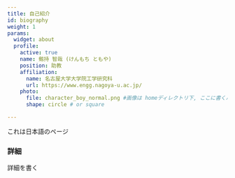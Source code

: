 ```yaml
---
title: 自己紹介
id: biography
weight: 1
params: 
  widget: about
  profile: 
    active: true
    name: 剱持 智哉 (けんもち ともや)
    position: 助教
    affiliation: 
      name: 名古屋大学大学院工学研究科
      url: https://www.engg.nagoya-u.ac.jp/
    photo: 
      file: character_boy_normal.png #画像は homeディレクトリ下, ここに書くパスはhome以下の相対パス
      shape: circle # or square

---
```


これは日本語のページ

### 詳細

詳細を書く

